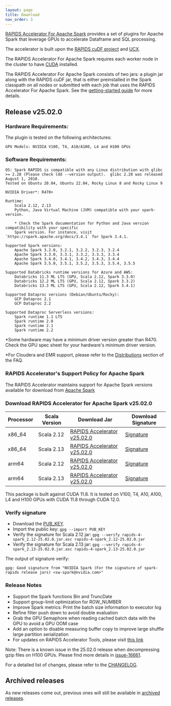 ```yaml
---
layout: page
title: Download
nav_order: 3
---
```


[RAPIDS Accelerator For Apache Spark](https://github.com/NVIDIA/spark-rapids) provides a set of
plugins for Apache Spark that leverage GPUs to accelerate Dataframe and SQL processing.

The accelerator is built upon the [RAPIDS cuDF project](https://github.com/rapidsai/cudf) and
[UCX](https://github.com/openucx/ucx/).

The RAPIDS Accelerator For Apache Spark requires each worker node in the cluster to have
[CUDA](https://developer.nvidia.com/cuda-toolkit) installed.

The RAPIDS Accelerator For Apache Spark consists of two jars: a plugin jar along with the RAPIDS
cuDF jar, that is either preinstalled in the Spark classpath on all nodes or submitted with each job
that uses the RAPIDS Accelerator For Apache Spark. See the [getting-started
guide](https://docs.nvidia.com/spark-rapids/user-guide/latest/getting-started/overview.html) for more details.

## Release v25.02.0
### Hardware Requirements:

The plugin is tested on the following architectures:

	GPU Models: NVIDIA V100, T4, A10/A100, L4 and H100 GPUs

### Software Requirements:

    OS: Spark RAPIDS is compatible with any Linux distribution with glibc >= 2.28 (Please check ldd --version output).  glibc 2.28 was released August 1, 2018. 
    Tested on Ubuntu 20.04, Ubuntu 22.04, Rocky Linux 8 and Rocky Linux 9

	NVIDIA Driver*: R470+

	Runtime: 
		Scala 2.12, 2.13
		Python, Java Virtual Machine (JVM) compatible with your spark-version. 

		* Check the Spark documentation for Python and Java version compatibility with your specific 
		Spark version. For instance, visit `https://spark.apache.org/docs/3.4.1` for Spark 3.4.1.

	Supported Spark versions:
		Apache Spark 3.2.0, 3.2.1, 3.2.2, 3.2.3, 3.2.4
		Apache Spark 3.3.0, 3.3.1, 3.3.2, 3.3.3, 3.3.4
		Apache Spark 3.4.0, 3.4.1, 3.4.2, 3.4.3, 3.4.4
		Apache Spark 3.5.0, 3.5.1, 3.5.2, 3.5.3, 3.5.4, 3.5.5
	
	Supported Databricks runtime versions for Azure and AWS:
		Databricks 11.3 ML LTS (GPU, Scala 2.12, Spark 3.3.0)
		Databricks 12.2 ML LTS (GPU, Scala 2.12, Spark 3.3.2)
		Databricks 13.3 ML LTS (GPU, Scala 2.12, Spark 3.4.1)
	
	Supported Dataproc versions (Debian/Ubuntu/Rocky):
		GCP Dataproc 2.1
		GCP Dataproc 2.2
	
	Supported Dataproc Serverless versions:
		Spark runtime 1.1 LTS
		Spark runtime 2.0
		Spark runtime 2.1
		Spark runtime 2.2

*Some hardware may have a minimum driver version greater than R470. Check the GPU spec sheet
for your hardware's minimum driver version.

*For Cloudera and EMR support, please refer to the
[Distributions](https://docs.nvidia.com/spark-rapids/user-guide/latest/faq.html#which-distributions-are-supported) section of the FAQ.

### RAPIDS Accelerator's Support Policy for Apache Spark
The RAPIDS Accelerator maintains support for Apache Spark versions available for download from [Apache Spark](https://spark.apache.org/downloads.html)

### Download RAPIDS Accelerator for Apache Spark v25.02.0

| Processor | Scala Version | Download Jar | Download Signature |
|-----------|---------------|--------------|--------------------|
| x86_64    | Scala 2.12    | [RAPIDS Accelerator v25.02.0](https://repo1.maven.org/maven2/com/nvidia/rapids-4-spark_2.12/25.02.0/rapids-4-spark_2.12-25.02.0.jar) | [Signature](https://repo1.maven.org/maven2/com/nvidia/rapids-4-spark_2.12/25.02.0/rapids-4-spark_2.12-25.02.0.jar.asc) |
| x86_64    | Scala 2.13    | [RAPIDS Accelerator v25.02.0](https://repo1.maven.org/maven2/com/nvidia/rapids-4-spark_2.13/25.02.0/rapids-4-spark_2.13-25.02.0.jar) | [Signature](https://repo1.maven.org/maven2/com/nvidia/rapids-4-spark_2.13/25.02.0/rapids-4-spark_2.13-25.02.0.jar.asc) |
| arm64     | Scala 2.12    | [RAPIDS Accelerator v25.02.0](https://repo1.maven.org/maven2/com/nvidia/rapids-4-spark_2.12/25.02.0/rapids-4-spark_2.12-25.02.0-cuda11-arm64.jar) | [Signature](https://repo1.maven.org/maven2/com/nvidia/rapids-4-spark_2.12/25.02.0/rapids-4-spark_2.12-25.02.0-cuda11-arm64.jar.asc) |
| arm64     | Scala 2.13    | [RAPIDS Accelerator v25.02.0](https://repo1.maven.org/maven2/com/nvidia/rapids-4-spark_2.13/25.02.0/rapids-4-spark_2.13-25.02.0-cuda11-arm64.jar) | [Signature](https://repo1.maven.org/maven2/com/nvidia/rapids-4-spark_2.13/25.02.0/rapids-4-spark_2.13-25.02.0-cuda11-arm64.jar.asc) |

This package is built against CUDA 11.8. It is tested on V100, T4, A10, A100, L4 and H100 GPUs with 
CUDA 11.8 through CUDA 12.0.

### Verify signature
* Download the [PUB_KEY](https://keys.openpgp.org/search?q=sw-spark@nvidia.com).
* Import the public key: `gpg --import PUB_KEY`
* Verify the signature for Scala 2.12 jar:
    `gpg --verify rapids-4-spark_2.12-25.02.0.jar.asc rapids-4-spark_2.12-25.02.0.jar`
* Verify the signature for Scala 2.13 jar:
    `gpg --verify rapids-4-spark_2.13-25.02.0.jar.asc rapids-4-spark_2.13-25.02.0.jar`

The output of signature verify:

	gpg: Good signature from "NVIDIA Spark (For the signature of spark-rapids release jars) <sw-spark@nvidia.com>"

### Release Notes
* Support the Spark functions Bin and TruncDate
* Support group-limit optimization for ROW_NUMBER
* Improve Spark metrics: Print the batch size information to executor log
* Refine filter push down to avoid double evaluation
* Grab the GPU Semaphore when reading cached batch data with the GPU to avoid a GPU OOM case
* Add an option to disable measuring buffer copy to improve large shuffle large partition serialization
* For updates on RAPIDS Accelerator Tools, please visit [this link](https://github.com/NVIDIA/spark-rapids-tools/releases)

Note: There is a known issue in the 25.02.0 release when decompressing gzip files on H100 GPUs.
Please find more details in [issue-16661](https://github.com/rapidsai/cudf/issues/16661).

For a detailed list of changes, please refer to the
[CHANGELOG](https://github.com/NVIDIA/spark-rapids/blob/main/CHANGELOG.md).

## Archived releases

As new releases come out, previous ones will still be available in [archived releases](./archive.md).
